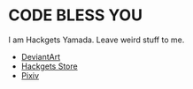 # CODE BLESS YOU

I am Hackgets Yamada. Leave weird stuff to me.

- [DeviantArt](https://www.deviantart.com/hackgets)
- [Hackgets Store](https://hackgets.booth.pm/)
- [Pixiv](https://www.pixiv.net/users/81706535)
